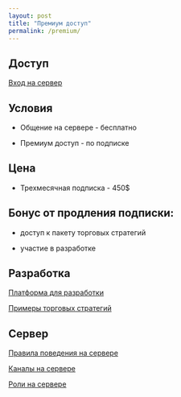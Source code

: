 ```yaml
---
layout: post
title: "Премиум доступ"
permalink: /premium/
---
```



<!--more-->

## Доступ

[Вход на сервер](https://discord.gg/V6arrKAUrh)


## Условия

* Общение на сервере - бесплатно

* Премиум доступ - по подписке

## Цена

* Трехмесячная подписка - 450$

## Бонус от продления подписки:

- доступ к пакету торговых стратегий

- участие в разработке



## Разработка

[Платформа для разработки](https://ragve.ru/framework/)

[Примеры торговых стратегий](https://ragve.ru/2021-06-20/sample_strategy)


## Сервер

[Правила поведения на сервере](https://ragve.ru/2021-06-19/правила-дискорд-сервера)

[Каналы на сервере](https://ragve.ru/2021-06-17/каналы)

[Роли на сервере](https://ragve.ru/2021-06-18/роли)




